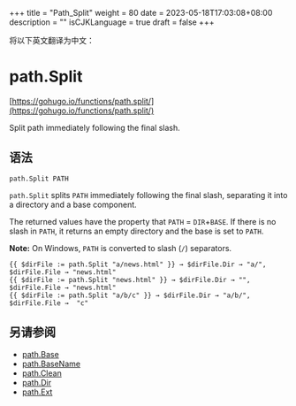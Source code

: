 +++
title = "Path_Split"
weight = 80
date = 2023-05-18T17:03:08+08:00
description = ""
isCJKLanguage = true
draft = false
+++

将以下英文翻译为中文：
# path.Split

[https://gohugo.io/functions/path.split/](https://gohugo.io/functions/path.split/)

Split path immediately following the final slash.

## 语法

```
path.Split PATH
```

`path.Split` splits `PATH` immediately following the final slash, separating it into a directory and a base component.

The returned values have the property that `PATH` = `DIR`+`BASE`. If there is no slash in `PATH`, it returns an empty directory and the base is set to `PATH`.

**Note:** On Windows, `PATH` is converted to slash (`/`) separators.

```go-html-template
{{ $dirFile := path.Split "a/news.html" }} → $dirFile.Dir → "a/", $dirFile.File → "news.html"
{{ $dirFile := path.Split "news.html" }} → $dirFile.Dir → "", $dirFile.File → "news.html"
{{ $dirFile := path.Split "a/b/c" }} → $dirFile.Dir → "a/b/", $dirFile.File →  "c"
```

## 另请参阅

- [path.Base](https://gohugo.io/functions/path.base/)
- [path.BaseName](https://gohugo.io/functions/path.basename/)
- [path.Clean](https://gohugo.io/functions/path.clean/)
- [path.Dir](https://gohugo.io/functions/path.dir/)
- [path.Ext](https://gohugo.io/functions/path.ext/)
